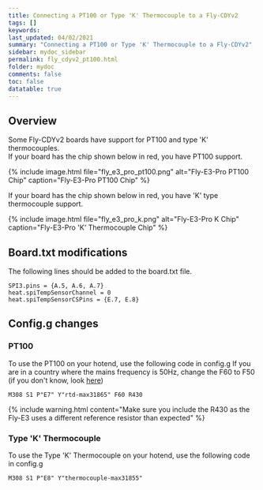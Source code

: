```yaml
---
title: Connecting a PT100 or Type 'K' Thermocouple to a Fly-CDYv2
tags: []
keywords: 
last_updated: 04/02/2021
summary: "Connecting a PT100 or Type 'K' Thermocouple to a Fly-CDYv2"
sidebar: mydoc_sidebar
permalink: fly_cdyv2_pt100.html
folder: mydoc
comments: false
toc: false
datatable: true
---
```


## Overview

Some Fly-CDYv2 boards have support for PT100 and type 'K' thermocouples.  
If your board has the chip shown below in red, you have PT100 support.  

{% include image.html file="fly_e3_pro_pt100.png" alt="Fly-E3-Pro PT100 Chip" caption="Fly-E3-Pro PT100 Chip" %}  

If your board has the chip shown below in red, you have 'K' type thermocouple support.  

{% include image.html file="fly_e3_pro_k.png" alt="Fly-E3-Pro K Chip" caption="Fly-E3-Pro 'K' Thermocouple Chip" %}

## Board.txt modifications

The following lines should be added to the board.txt file.

```
SPI3.pins = {A.5, A.6, A.7}
heat.spiTempSensorChannel = 0
heat.spiTempSensorCSPins = {E.7, E.8}
```

## Config.g changes

### PT100

To use the PT100 on your hotend, use the following code in config.g
If you are in a country where the mains frequency is 50Hz, change the F60 to F50 (if you don't know, look [here](https://www.oaktreeproducts.com/img/product/description/List%20of%20Worldwide%20AC%20Voltages.pdf))

```
M308 S1 P"E7" Y"rtd-max31865" F60 R430
```

{% include warning.html content="Make sure you include the R430 as the Fly-E3 uses a different reference resistor than expected" %}

### Type 'K' Thermocouple

To use the Type 'K' Thermocouple on your hotend, use the following code in config.g

```
M308 S1 P"E8" Y"thermocouple-max31855"
```